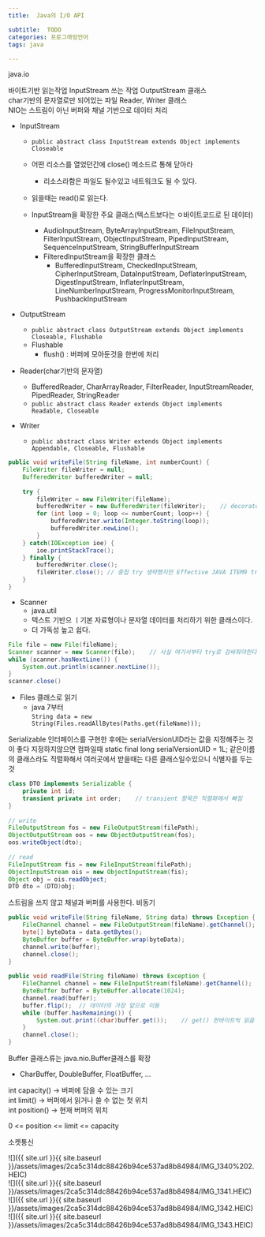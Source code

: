 ```yaml
---
title:  Java의 I/O API

subtitle:  TODO
categories: 프로그래밍언어 
tags: java
 
---
```


  
  
java.io  
  
바이트기반 읽는작업 InputStream 쓰는 작업 OutputStream 클래스  
char기반의 문자열로만 되어있는 파일 Reader, Writer 클래스  
NIO는 스트림이 아닌 버퍼와 채널 기반으로 데이터 처리  
  
  
- InputStream  
	- `public abstract class InputStream extends Object implements Closeable`  
	- 어떤 리소스를 열었던간에 close() 메소드르 통해 닫아라  
		- 리소스라함은 파일도 될수있고 네트워크도 될 수 있다.  
	- 읽을때는 read()로 읽는다.  
	  
	- InputStream을 확장한 주요 클래스(텍스트보다는 ㅇ바이트코드로 된 데이터)  
		- AudioInputStream, ByteArrayInputStream, FileInputStream, FilterInputStream, ObjectInputStream, PipedInputStream, SequenceInputStream, StringBufferInputStream  
		- FilteredInputStream을 확장한 클래스  
			- BufferedInputStream, CheckedInputStream, CipherInputStream, DataInputStream, DeflaterInputStream, DigestInputStream, InflaterInputStream, LineNumberInputStream, ProgressMonitorInputStream, PushbackInputStream  
  
- OutputStream  
	- `public abstract class OutputStream extends Object implements Closeable, Flushable`  
	- Flushable  
		- flush() : 버퍼에 모아둔것을 한번에 처리  
  
  
  
- Reader(char기반의 문자열)  
	- BufferedReader, CharArrayReader, FilterReader, InputStreamReader, PipedReader, StringReader  
	- `public abstract class Reader extends Object implements Readable, Closeable`  
	  
- Writer  
	- `public abstract class Writer extends Object implements Appendable, Closeable, Flushable`  
  
  
```java  
public void writeFile(String fileName, int numberCount) {  
	FileWriter fileWriter = null;  
	BufferedWriter bufferedWriter = null;  
  
	try {  
		fileWriter = new FileWriter(fileName);  
		bufferedWriter = new BufferedWriter(fileWriter);	// decorator 패턴  
		for (int loop = 0; loop <= numberCount; loop++) {  
			bufferedWriter.write(Integer.toString(loop));  
			bufferedWriter.newLine();  
		}  
	} catch(IOException ioe) {  
		ioe.printStackTrace();  
	} finally {  
		bufferedWriter.close();  
		fileWriter.close();	// 중첩 try 생략했지만 Effective JAVA ITEM9 try-with-resource 사용  
	}  
}  
```  
  
  
- Scanner  
	- java.util  
	- 텍스트 기반으 ㅣ기본 자료형이나 문자열 데이터를 처리하기 위한 클래스이다.  
	- 더 가독성 높고 쉽다.  
  
```java  
File file = new File(fileName);  
Scanner scanner = new Scanner(file);	// 사실 여기서부터 try로 감싸줘야한다.  
while (scanner.hasNextLine()) {  
	System.out.println(scanner.nextLine());  
}  
scanner.close()  
```  
  
  
- Files 클래스로 읽기  
	- java 7부터  
`String data = new String(Files.readAllBytes(Paths.get(fileName)));`  
  
  
  
  
  
<Serializer>  
Serializable 인터페이스를 구현한 후에는 serialVersionUID라는 값을 지정해주는 것이 좋다  
지정하지않으면 컴파일때 static final long serialVersionUID = 1L;  
같은이름의 클래스라도 직렬화해서 여러곳에서 받을때는 다른 클래스일수있으니 식별자를 두는것  
  
```java  
class DTO implements Serializable {  
	private int id;  
	transient private int order;	// transient 항목은 직렬화에서 빠짐  
}  
  
// write  
FileOutputStream fos = new FileOutputStream(filePath);  
ObjectOutputStream oos = new ObjectOutputStream(fos);  
oos.writeObject(dto);  
  
// read  
FileInputStream fis = new FileInputStream(filePath);  
ObjectInputStream ois = new ObjectInputStream(fis);  
Object obj = ois.readObject;  
DTO dto = (DTO)obj;  
```  
  
  
  
<NIO>  
스트림을 쓰지 않고 채널과 버퍼를 사용한다. 비동기  
  
```java  
public void writeFile(String fileName, String data) throws Exception {  
	FileChannel channel = new FileOutputStream(fileName).getChannel();	// 스트림에서 채널  
	byte[] byteData = data.getBytes();  
	ByteBuffer buffer = ByteBuffer.wrap(byteData);  
	channel.write(buffer);  
	channel.close();  
}  
  
public void readFile(String fileName) throws Exception {  
	FileChannel channel = new FileInputStream(fileName).getChannel();	//스트림에서 채널  
	ByteBuffer buffer = ByteBuffer.allocate(1024);  
	channel.read(buffer);  
	buffer.flip();	// 데이터의 가장 앞으로 이동  
	while (buffer.hasRemaining()) {  
		System.out.print((char)buffer.get());	 // get() 한바이트씩 읽음  
	}  
	channel.close();  
}  
```  
  
Buffer 클래스류는 java.nio.Buffer클래스를 확장  
- CharBuffer, DoubleBuffer, FloatBuffer, …  
  
int capacity() -> 버퍼에 담을 수 있는 크기  
int limit() -> 버퍼에서 읽거나 쓸 수 없는 첫 위치  
int position() -> 현재 버퍼의 위치  
  
0 <= position <= limit <= capacity  
  
  
소켓통신  
  
![]({{ site.url }}{{ site.baseurl }}/assets/images/2ca5c314dc88426b94ce537ad8b84984/IMG_1340%202.HEIC)  
![]({{ site.url }}{{ site.baseurl }}/assets/images/2ca5c314dc88426b94ce537ad8b84984/IMG_1341.HEIC)  
![]({{ site.url }}{{ site.baseurl }}/assets/images/2ca5c314dc88426b94ce537ad8b84984/IMG_1342.HEIC)  
![]({{ site.url }}{{ site.baseurl }}/assets/images/2ca5c314dc88426b94ce537ad8b84984/IMG_1343.HEIC)  
